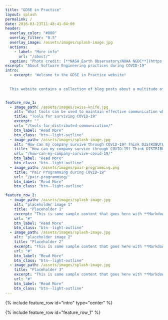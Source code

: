 ```yaml
---
title: "GDSE in Practice"
layout: splash
permalink: /
date: 2016-03-23T11:48:41-04:00
header:
  overlay_color: "#000"
  overlay_filter: "0.5"
  overlay_image: /assets/images/splash-image.jpg
  actions:
    - label: "More info"
      url: "/about/"
  caption: "Photo credit: [**NASA Earth Observatory/NOAA NGDC**](https://www.nasa.gov/mission_pages/NPP/news/earth-at-night.html)"
excerpt: "About Software Engineering practices during COVID-19"
intro: 
  - excerpt: 'Welcome to the GDSE in Practice website! 
  
  
  This website contains a collection of blog posts about a multitude of topics. The posts can be found below and can be read in any order, just pick the ones you like. Enjoy the read and good luck with implementing GDSE in Practice!'


feature_row_1:
  - image_path: /assets/images/swiss-knife.jpg
    alt: "What tools can be used to maintain effective communication when not working co-located?"
    title: "Tools for surviving COVID-19"
    excerpt: ""
    url: "/tools-for-distributed-communication/"
    btn_label: "Read More"
    btn_class: "btn--light-outline"
  - image_path: /assets/images/splash-image.jpg
    alt: "How can my company survive through COVID-19? Think DISTRIBUTED! - Part 1"
    title: "How can my company survive through COVID-19? Think DISTRIBUTED! - Part 1"
    url: "/how-can-my-company-survive-covid-19/"
    btn_label: "Read More"
    btn_class: "btn--light-outline"
  - image_path: /assets/images/pair-programming.png
    title: "Pair Programming during COVID-19"
    url: "/pair-programming/"
    btn_label: "Read More"
    btn_class: "btn--light-outline"

feature_row_2:
  - image_path: /assets/images/splash-image.jpg
    alt: "placeholder image 1"
    title: "Placeholder 1"
    excerpt: "This is some sample content that goes here with **Markdown** formatting."
    url: "#"
    btn_label: "Read More"
    btn_class: "btn--light-outline"
  - image_path: /assets/images/splash-image.jpg
    alt: "placeholder image 2"
    title: "Placeholder 2"
    excerpt: "This is some sample content that goes here with **Markdown** formatting."
    url: "#"
    btn_label: "Read More"
    btn_class: "btn--light-outline"
  - image_path: /assets/images/splash-image.jpg
    title: "Placeholder 3"
    excerpt: "This is some sample content that goes here with **Markdown** formatting."
    url: "#"
    btn_label: "Read More"
    btn_class: "btn--light-outline"
---
```


{% include feature_row id="intro" type="center" %}

{% include feature_row id="feature_row_1" %}
